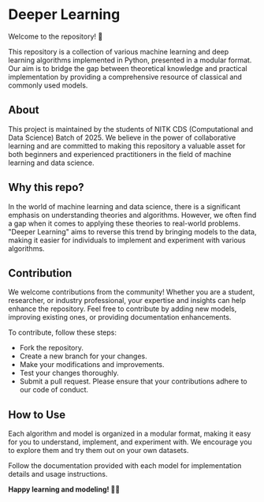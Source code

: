 # Deeper Learning
Welcome to the repository! 🚀

This repository is a collection of various machine learning and deep learning algorithms implemented in Python, presented in a modular format. Our aim is to bridge the gap between theoretical knowledge and practical implementation by providing a comprehensive resource of classical and commonly used models.

## About
This project is maintained by the students of NITK CDS (Computational and Data Science) Batch of 2025. We believe in the power of collaborative learning and are committed to making this repository a valuable asset for both beginners and experienced practitioners in the field of machine learning and data science.

## Why this repo?
In the world of machine learning and data science, there is a significant emphasis on understanding theories and algorithms. However, we often find a gap when it comes to applying these theories to real-world problems. "Deeper Learning" aims to reverse this trend by bringing models to the data, making it easier for individuals to implement and experiment with various algorithms.

## Contribution
We welcome contributions from the community! Whether you are a student, researcher, or industry professional, your expertise and insights can help enhance the repository. Feel free to contribute by adding new models, improving existing ones, or providing documentation enhancements.

To contribute, follow these steps:

- Fork the repository.
- Create a new branch for your changes.
- Make your modifications and improvements.
- Test your changes thoroughly.
- Submit a pull request.
Please ensure that your contributions adhere to our code of conduct.

## How to Use
Each algorithm and model is organized in a modular format, making it easy for you to understand, implement, and experiment with. We encourage you to explore them and try them out on your own datasets.

Follow the documentation provided with each model for implementation details and usage instructions.

**Happy learning and modeling! 🤖✨**
